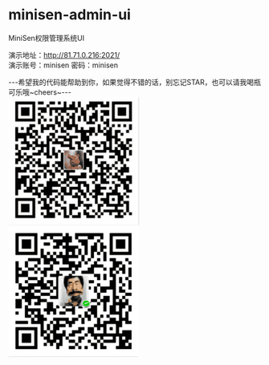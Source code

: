 # minisen-admin-ui
MiniSen权限管理系统UI

演示地址：http://81.71.0.216:2021/ <br/>
演示账号：minisen  密码：minisen

---希望我的代码能帮助到你，如果觉得不错的话，别忘记STAR，也可以请我喝瓶可乐哦~cheers~---<br/>
![image](https://github.com/minisen/minisen-admin-ui/blob/master/src/assets/1.png)
![image](https://github.com/minisen/minisen-admin-ui/blob/master/src/assets/2.png)



